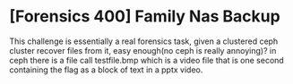 # [Forensics 400] Family Nas Backup

This challenge is essentially a real forensics task, given a clustered ceph cluster recover files from it, easy enough(no ceph is really annoying)?
in ceph there is a file call testfile.bmp which is a video file that is one second containing the flag as a block of text in a pptx video.
